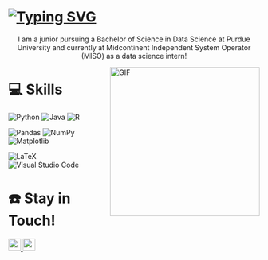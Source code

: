 # [![Typing SVG](https://readme-typing-svg.demolab.com?font=Fira+Code&size=29&pause=1000&color=F77BE4&width=435&lines=Hi%2C+I'm+Alice+Lee)](https://git.io/typing-svg)


<p align="center">
I am a junior pursuing a Bachelor of Science in Data Science at Purdue University and currently at Midcontinent Independent System Operator (MISO) as a data science intern!
</p>
<img align= "right" alt="GIF" src="https://github.com/alicehaemi/alicehaemi/assets/88690930/7ac56a3d-3e27-44e1-b285-617286740296" width="300" />

# :computer: Skills 

![Python](https://img.shields.io/badge/python-3670A0?style=for-the-badge&logo=python&logoColor=ffdd54)
![Java](https://img.shields.io/badge/java-%23ED8B00.svg?style=for-the-badge&logo=openjdk&logoColor=white)
![R](https://img.shields.io/badge/r-%23276DC3.svg?style=for-the-badge&logo=r&logoColor=white)  

![Pandas](https://img.shields.io/badge/pandas-%23150458.svg?style=for-the-badge&logo=pandas&logoColor=white)
![NumPy](https://img.shields.io/badge/numpy-%23013243.svg?style=for-the-badge&logo=numpy&logoColor=white)
![Matplotlib](https://img.shields.io/badge/Matplotlib-%23ffffff.svg?style=for-the-badge&logo=Matplotlib&logoColor=black)  

![LaTeX](https://img.shields.io/badge/latex-%23008080.svg?style=for-the-badge&logo=latex&logoColor=white)
![Visual Studio Code](https://img.shields.io/badge/Visual%20Studio%20Code-0078d7.svg?style=for-the-badge&logo=visual-studio-code&logoColor=white)

# :phone: Stay in Touch!

<a href="https://www.linkedin.com/in/haemi-lee/">
<img src="https://img.shields.io/badge/linkedin-%230077B5.svg?&style=for-the-badge&logo=linkedin&logoColor=white" height=25>  
</a> 

<a href="mailto: alicehaemilee@gmail.com"> 
<img src="https://img.shields.io/badge/Gmail-D14836?style=for-the-badge&logo=gmail&logoColor=white" height=25>
</a>
